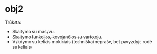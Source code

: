 # obj2
Trūksta: 
- Skaitymo su masyvu.
- ~~Skaitymo funkcijos, kovojančios su vartotoju.~~
- Vykdymo su keliais mokiniais (techniškai neprašė, bet pavyzdyje rodė su keliais)
